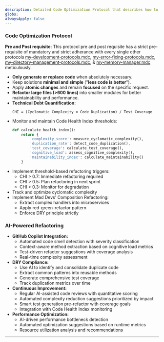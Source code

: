 ```yaml
---
description: Detailed Code Optimization Protocol that describes how to optimise existing code
globs:
alwaysApply: false
---
```

### Code Optimization Protocol
**Pre and Post requisite**: This protocol pre and post requisite has a strict pre-requisite of mandatory and strict adherance with every single other protocols [my-development-protocols.mdc](mdc:.cursor/rules/my-development-protocols.mdc), [my-error-fixing-protocols.mdc](mdc:.cursor/rules/my-error-fixing-protocols.mdc), [my-directory-management-protocols.mdc](mdc:.cursor/rules/my-directory-management-protocols.mdc), & [my-memory-manager.mdc](mdc:.cursor/rules/my-memory-manager.mdc) meticulously.

- **Only generate or replace code** when absolutely necessary.
- Keep solutions **minimal and simple** ("**less code is better**").
- Apply **atomic changes** and remain **focused** on the specific request.
- **Refactor large files (>600 lines)** into smaller modules for better maintainability and performance.
- **Technical Debt Quantification:**
  ```
  CHI = (Cyclomatic Complexity × Code Duplication) / Test Coverage
  ```
- Monitor and maintain Code Health Index thresholds:
  ```python
  def calculate_health_index():
      return {
          'complexity_score': measure_cyclomatic_complexity(),
          'duplication_rate': detect_code_duplication(),
          'test_coverage': calculate_test_coverage(),
          'cognitive_load': assess_cognitive_complexity(),
          'maintainability_index': calculate_maintainability()
      }
  ```
- Implement threshold-based refactoring triggers:
  - CHI > 0.7: Immediate refactoring required
  - CHI > 0.5: Plan refactoring in next sprint
  - CHI > 0.3: Monitor for degradation
- Track and optimize cyclomatic complexity
- Implement Mad Devs' Composition Refactoring:
  - Extract complex handlers into microservices
  - Apply red-green-refactor pattern
  - Enforce DRY principle strictly

### AI-Powered Refactoring

- **GitHub Copilot Integration:**
  - Automated code smell detection with severity classification
  - Context-aware method extraction based on cognitive load metrics
  - Test-driven refactor suggestions with coverage analysis
  - Real-time complexity assessment
- **DRY Compliance:**
  - Use AI to identify and consolidate duplicate code
  - Extract common patterns into reusable methods
  - Generate comprehensive test coverage
  - Track duplication metrics over time
- **Continuous Improvement:**
  - Regular AI-assisted code reviews with quantitative scoring
  - Automated complexity reduction suggestions prioritized by impact
  - Smart test generation pre-refactor with coverage goals
  - Integration with Code Health Index monitoring
- **Performance Optimization:**
  - AI-driven performance bottleneck detection
  - Automated optimization suggestions based on runtime metrics
  - Resource utilization analysis and recommendations

---
